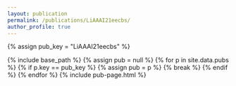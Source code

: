 ```yaml
---
layout: publication
permalink: /publications/LiAAAI21eecbs/
author_profile: true
---
```

{% assign pub_key = "LiAAAI21eecbs" %}

{% include base_path %}
{% assign pub = null %}
{% for p in site.data.pubs %}
  {% if p.key == pub_key %}
    {% assign pub = p %}
    {% break %}
  {% endif %}
{% endfor %}
{% include pub-page.html %}